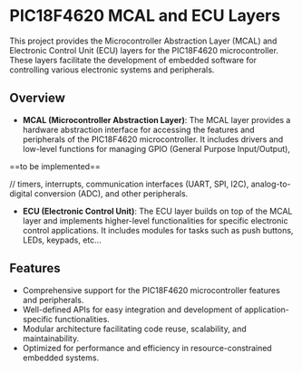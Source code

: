 # PIC18F4620 MCAL and ECU Layers

This project provides the Microcontroller Abstraction Layer (MCAL) and Electronic Control Unit (ECU) layers for the PIC18F4620 microcontroller. These layers facilitate the development of embedded software for controlling various electronic systems and peripherals.

## Overview

- **MCAL (Microcontroller Abstraction Layer)**: The MCAL layer provides a hardware abstraction interface for accessing the features and peripherals of the PIC18F4620 microcontroller. It includes drivers and low-level functions for managing GPIO (General Purpose Input/Output),

==to be implemented==

// timers, interrupts, communication interfaces (UART, SPI, I2C), analog-to-digital conversion (ADC), and other peripherals.

 

- **ECU (Electronic Control Unit)**: The ECU layer builds on top of the MCAL layer and implements higher-level functionalities for specific electronic control applications. It includes modules for tasks such as push buttons, LEDs, keypads, etc...

## Features

- Comprehensive support for the PIC18F4620 microcontroller features and peripherals.
- Well-defined APIs for easy integration and development of application-specific functionalities.
- Modular architecture facilitating code reuse, scalability, and maintainability.
- Optimized for performance and efficiency in resource-constrained embedded systems.